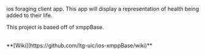 ios foraging client app. This app will display a representation of health being added to their life. 


This project is based off of xmppBase.

<br/>
**[Wiki](https://github.com/ltg-uic/ios-xmppBase/wiki)**<br/>

